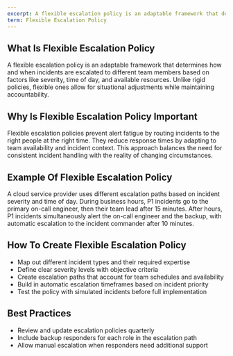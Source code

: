 ```yaml
---
excerpt: A flexible escalation policy is an adaptable framework that determines how and when incidents are escalated to different team members based on factors like severity, time of day, and available resources.
term: Flexible Escalation Policy
---
```

## What Is Flexible Escalation Policy

A flexible escalation policy is an adaptable framework that determines how and when incidents are escalated to different team members based on factors like severity, time of day, and available resources. Unlike rigid policies, flexible ones allow for situational adjustments while maintaining accountability.

## Why Is Flexible Escalation Policy Important

Flexible escalation policies prevent alert fatigue by routing incidents to the right people at the right time. They reduce response times by adapting to team availability and incident context. This approach balances the need for consistent incident handling with the reality of changing circumstances.

## Example Of Flexible Escalation Policy

A cloud service provider uses different escalation paths based on incident severity and time of day. During business hours, P1 incidents go to the primary on-call engineer, then their team lead after 15 minutes. After hours, P1 incidents simultaneously alert the on-call engineer and the backup, with automatic escalation to the incident commander after 10 minutes.

## How To Create Flexible Escalation Policy

- Map out different incident types and their required expertise
- Define clear severity levels with objective criteria
- Create escalation paths that account for team schedules and availability
- Build in automatic escalation timeframes based on incident priority
- Test the policy with simulated incidents before full implementation

## Best Practices

- Review and update escalation policies quarterly
- Include backup responders for each role in the escalation path
- Allow manual escalation when responders need additional support